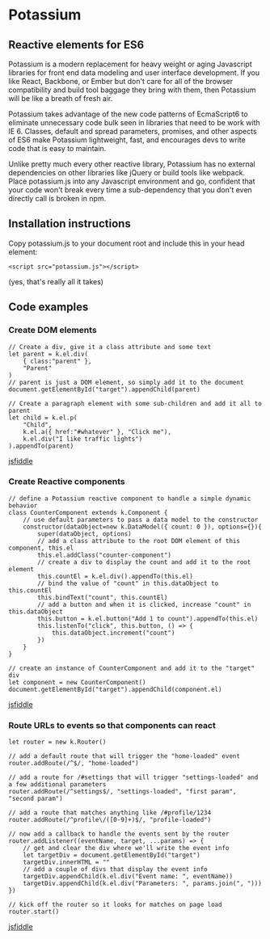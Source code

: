 # Potassium

## Reactive elements for ES6

Potassium is a modern replacement for heavy weight or aging Javascript libraries for front end data modeling and user interface development. If you like React, Backbone, or Ember but don't care for all of the browser compatibility and build tool baggage they bring with them, then Potassium will be like a breath of fresh air.

Potassium takes advantage of the new code patterns of EcmaScript6 to eliminate unnecessary code bulk seen in libraries that need to be work with IE 6. Classes, default and spread parameters, promises, and other aspects of ES6 make Potassium lightweight, fast, and encourages devs to write code that is easy to maintain.

Unlike pretty much every other reactive library, Potassium has no external dependencies on other libraries like jQuery or build tools like webpack. Place potassium.js into any Javascript environment and go, confident that your code won't break every time a sub-dependency that you don't even directly call is broken in npm.

## Installation instructions

Copy potassium.js to your document root and include this in your head element:

	<script src="potassium.js"></script>

(yes, that's really all it takes)

## Code examples

### Create DOM elements

	// Create a div, give it a class attribute and some text
	let parent = k.el.div(
		{ class:"parent" }, 
		"Parent"
	)
	// parent is just a DOM element, so simply add it to the document
	document.getElementById("target").appendChild(parent)

	// Create a paragraph element with some sub-children and add it all to parent
	let child = k.el.p(
		"Child",
		k.el.a({ href:"#whatever" }, "Click me"),
		k.el.div("I like traffic lights")
	).appendTo(parent)
[jsfiddle](https://jsfiddle.net/trevorfsmith/apzc4fw9/)

### Create Reactive components

	// define a Potassium reactive component to handle a simple dynamic behavior
	class CounterComponent extends k.Component {
		// use default parameters to pass a data model to the constructor 
		constructor(dataObject=new k.DataModel({ count: 0 }), options={}){
			super(dataObject, options)
			// add a class attribute to the root DOM element of this component, this.el
			this.el.addClass("counter-component")
			// create a div to display the count and add it to the root element
			this.countEl = k.el.div().appendTo(this.el)
			// bind the value of "count" in this.dataObject to this.countEl
			this.bindText("count", this.countEl)
			// add a button and when it is clicked, increase "count" in this.dataObject
			this.button = k.el.button("Add 1 to count").appendTo(this.el)
			this.listenTo("click", this.button, () => {
				this.dataObject.increment("count")
			})
		}
	}

	// create an instance of CounterComponent and add it to the "target" div
	let component = new CounterComponent()
	document.getElementById("target").appendChild(component.el)
[jsfiddle](https://jsfiddle.net/trevorfsmith/bnd376ve/)

### Route URLs to events so that components can react

	let router = new k.Router()

	// add a default route that will trigger the "home-loaded" event
	router.addRoute(/^$/, "home-loaded")

	// add a route for /#settings that will trigger "settings-loaded" and a few additional parameters
	router.addRoute(/^settings$/, "settings-loaded", "first param", "second param")

	// add a route that matches anything like /#profile/1234
	router.addRoute(/^profile\/([0-9]+)$/, "profile-loaded")

	// now add a callback to handle the events sent by the router
	router.addListener((eventName, target, ...params) => {
		// get and clear the div where we'll write the event info
		let targetDiv = document.getElementById("target")
		targetDiv.innerHTML = ""
		// add a couple of divs that display the event info
		targetDiv.appendChild(k.el.div("Event name: ", eventName))
		targetDiv.appendChild(k.el.div("Parameters: ", params.join(", ")))
	})

	// kick off the router so it looks for matches on page load
	router.start()
[jsfiddle](https://jsfiddle.net/trevorfsmith/2rbv11dy/3/)
